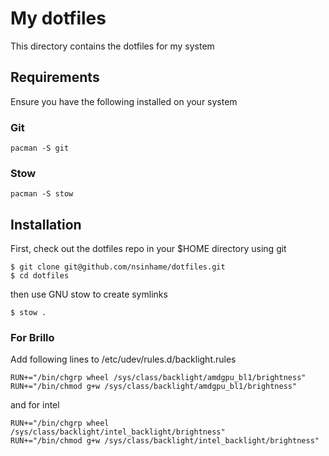 # My dotfiles

This directory contains the dotfiles for my system

## Requirements

Ensure you have the following installed on your system

### Git

```
pacman -S git
```

### Stow

```
pacman -S stow
```

## Installation

First, check out the dotfiles repo in your $HOME directory using git

```
$ git clone git@github.com/nsinhame/dotfiles.git
$ cd dotfiles
```

then use GNU stow to create symlinks

```
$ stow .
```


### For Brillo

Add following lines to /etc/udev/rules.d/backlight.rules

```
RUN+="/bin/chgrp wheel /sys/class/backlight/amdgpu_bl1/brightness"
RUN+="/bin/chmod g+w /sys/class/backlight/amdgpu_bl1/brightness"
```

and for intel

```
RUN+="/bin/chgrp wheel /sys/class/backlight/intel_backlight/brightness"
RUN+="/bin/chmod g+w /sys/class/backlight/intel_backlight/brightness"
```


